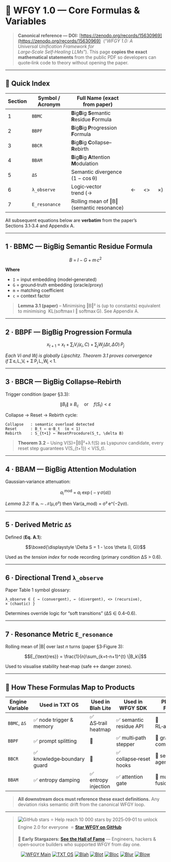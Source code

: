 # 🔬 **WFGY 1.0 — Core Formulas & Variables**

> **Canonical reference — DOI:** [https://zenodo.org/records/15630969](https://zenodo.org/records/15630969)  (“*WFGY 1.0: A Universal Unification Framework for Large‑Scale Self‑Healing LLMs*”). This page **copies the exact mathematical statements** from the public PDF so developers can quote‑link code to theory without opening the paper.

---

## 📖 Quick Index

| Section | Symbol / Acronym | Full Name (exact from paper)                        |     |      |     |
| ------- | ---------------- | --------------------------------------------------- | --- | ---- | --- |
| 1       | `BBMC`           | **B**ig**B**ig **S**emantic **R**esidue **F**ormula |     |      |     |
| 2       | `BBPF`           | **B**ig**B**ig **P**rogression **F**ormula          |     |      |     |
| 3       | `BBCR`           | **B**ig**B**ig **C**ollapse–**R**ebirth             |     |      |     |
| 4       | `BBAM`           | **B**ig**B**ig **A**ttention **M**odulation         |     |      |     |
| 5       | `ΔS`             | Semantic divergence (1 − cos θ)                     |     |      |     |
| 6       | `λ_observe`      | Logic‑vector trend (→                               |  ←  |  <>  |  ×) |
| 7       | `E_resonance`    | Rolling mean of ‖B‖ (semantic resonance)            |     |      |     |

All subsequent equations below are **verbatim** from the paper’s Sections 3.1‑3.4 and Appendix A.

---

## 1 · BBMC — BigBig Semantic Residue Formula

```math
B \;=\; I\;−\;G\; +\; m\,c^2
```

**Where**

* `I` = input embedding (model‑generated)
* `G` = ground‑truth embedding (oracle/proxy)
* `m` = matching coefficient
* `c` = context factor

> **Lemma 3.1 (paper)** – Minimising ‖B‖² is (up to constants) equivalent to minimising
>  KL(softmax I ‖ softmax G). See Appendix A.

---

## 2 · BBPF — BigBig Progression Formula

```math
x_{t+1} \;=\; x_t 
          + \sum_{i} V_i(\epsilon_i, C)
          + \sum_{j} W_j(\Delta t,\, \Delta O) \, P_j
```

*Each Vi and Wj is globally Lipschitz. Theorem 3.1 proves convergence if* Σ εᵢ L\_Vᵢ + Σ Pⱼ L\_Wⱼ < 1.

---

## 3 · BBCR — BigBig Collapse–Rebirth

Trigger condition (paper §3.3):

```math
\|B_t\| \;\ge\; B_c \quad \text{or} \quad f(S_t) < \varepsilon
```

Collapse → Reset → Rebirth cycle:

```text
Collapse   : semantic overload detected
Reset      : B_t ← α·B_t  (α < 1)
Rebirth    : S_{t+1} ← ResetProcedure(S_t, \delta B)
```

> **Theorem 3.2** – Using V(S)=‖B‖²+λ f(S) as Lyapunov candidate, every reset step guarantees  V(S\_{t+1}) < V(S\_t).

---

## 4 · BBAM — BigBig Attention Modulation

Gaussian‑variance attenuation:

```math
a_i^{\,\text{mod}} \;=\; a_i \;\exp\bigl(-\gamma\,\sigma(a)\bigr)
```

*Lemma 3.2:* If aᵢ ∼ 𝒩(µ,σ²) then Var(a\_mod) = σ² e^(−2γσ).

---

## 5 · Derived Metric `ΔS`

Defined (**Eq. A.1**):

```math
\boxed{\displaystyle \Delta S = 1 - \cos \theta (I, G)}
```

Used as the *tension index* for node recording (primary condition ΔS > 0.6).

---

## 6 · Directional Trend `λ_observe`

Paper Table 1 symbol glossary:

```text
λ_observe ∈ { → (convergent), ← (divergent), <> (recursive), × (chaotic) }
```

Determines override logic for “soft transitions” (ΔS ∈ 0.4–0.6).

---

## 7 · Resonance Metric `E_resonance`

Rolling mean of |B| over last *n* turns (paper §3‑Figure 3):

```math
E_{\text{res}} = \frac{1}{n}\sum_{k=t-n+1}^{t} \|B_k\|
```

Used to visualise stability heat‑map (safe ↔ danger zones).

---

## 📎 How These Formulas Map to Products

| Engine Variable | Used in TXT OS             | Used in Blah Lite   | Used in WFGY SDK       | Planned Future        |
| --------------- | -------------------------- | ------------------- | ---------------------- | --------------------- |
| `BBMC`, `ΔS`    | ✅ node trigger & memory    | ✅ ΔS‑trail heatmap  | ✅ semantic residue API | 🚧 RL‑auto‑critic     |
| `BBPF`          | ✅ prompt splitting         | 🚫                  | ✅ multi‑path stepper   | 🚧 graph compiler     |
| `BBCR`          | ✅ knowledge‑boundary guard | 🚫                  | ✅ collapse‑reset hooks | 🚧 self‑repair agents |
| `BBAM`          | ✅ entropy damping          | ✅ entropy injection | ✅ attention gate       | 🚧 multimodal fusion  |

> **All downstream docs must reference these exact definitions.** Any deviation risks semantic drift from the canonical WFGY loop.

---

> <img src="https://img.shields.io/github/stars/onestardao/WFGY?style=social" alt="GitHub stars"> ⭐ Help reach 10 000 stars by 2025‑09‑01 to unlock Engine 2.0 for everyone  ⭐ **[Star WFGY on GitHub](https://github.com/onestardao/WFGY)**
>
> 👑 **Early Stargazers: [See the Hall of Fame](https://github.com/onestardao/WFGY/tree/main/stargazers)** — Engineers, hackers & open‑source builders who supported WFGY from day one.

<div align="center">

[![WFGY Main](https://img.shields.io/badge/WFGY-Main-red?style=flat-square)](https://github.com/onestardao/WFGY)
[![TXT OS](https://img.shields.io/badge/TXT%20OS-Reasoning%20OS-orange?style=flat-square)](https://github.com/onestardao/WFGY/tree/main/OS)
[![Blah](https://img.shields.io/badge/Blah-Semantic%20Embed-yellow?style=flat-square)](https://github.com/onestardao/WFGY/tree/main/OS/BlahBlahBlah)
[![Blot](https://img.shields.io/badge/Blot-Persona%20Core-green?style=flat-square)](https://github.com/onestardao/WFGY/tree/main/OS/BlotBlotBlot)
[![Bloc](https://img.shields.io/badge/Bloc-Reasoning%20Compiler-blue?style=flat-square)](https://github.com/onestardao/WFGY/tree/main/OS/BlocBlocBloc)
[![Blur](https://img.shields.io/badge/Blur-Text2Image%20Engine-navy?style=flat-square)](https://github.com/onestardao/WFGY/tree/main/OS/BlurBlurBlur)
[![Blow](https://img.shields.io/badge/Blow-Game%20Logic-purple?style=flat-square)](https://github.com/onestardao/WFGY/tree/main/OS/BlowBlowBlow)

</div>
